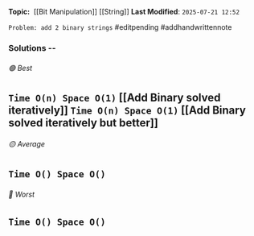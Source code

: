 **Topic:**  [[Bit Manipulation]] [[String]]
**Last Modified**:  `2025-07-21 12:52`

`Problem: add 2 binary strings`
#editpending  #addhandwrittennote

### Solutions -- 

###### 🟢 Best
 `Time O(n) Space O(1)` [[Add Binary solved iteratively]]
 `Time O(n) Space O(1)` [[Add Binary solved iteratively but better]]
----------------------------------------------------------------------------------------------
###### 🟡 Average
 `Time O() Space O()` 
----------------------------------------------------------------------------------------------
###### 🔴 Worst
 `Time O() Space O()` 
----------------------------------------------------------------------------------------------

